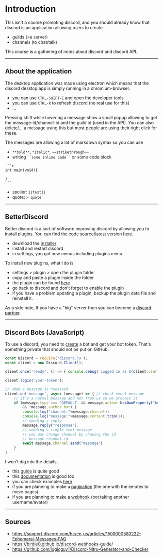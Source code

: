 # Introduction

This isn't a course promoting discord,
and you should already know that discord
is an application allowing users to create

* guilds (=a server)
* channels (to chat/talk)

This course is a gathering of notes about
discord and discord API.

<hr class="sr">

## About the application

The desktop application was made using electron
which means that the discord desktop app is simply
running in a chromium-browser.

* you can use ``CTRL-SHIFT-I`` and open the developer tools
* you can use ``CTRL-R`` to refresh discord (no real use for this)
* ...

Pressing shift while hovering a message show a small
popup allowing to get the message-id/channel-id
and the guild id (used in the API). You can also
delete/... a message using this but most people
are using their right click for these.

The messages are allowing a lot of markdown syntax
so you can use

* ``**bold**``, ``*italic*``, ``~~strikethrough~~``
* writing <code>\`\`some inline code\`\`</code> or some code block

<pre class="language-ld">
<code class="language-ld"
>```c
int main(void){

}
```</code>
</pre>

* spoiler: ``||text||``
* quote: ```> quote```

<hr class="sl">

## BetterDiscord

Better discord is a sort of software improving discord by allowing
you to install plugins. You can find
the code source/latest version [here](https://github.com/BetterDiscord/BetterDiscord/releases).

* download the [installer](https://github.com/BetterDiscord/Installer/releases/tag/v1.0.0-hotfix)
* install and restart discord
* in settings, you got new menus including plugins menu

To install new plugins, what I do is

* settings > plugin > open the plugin folder
* copy and paste a plugin inside the folder
* the plugin can be found [here](https://betterdiscord.app/plugins)
* go back to discord and don't forget to enable the plugin
* if you have a problem updating a plugin, backup
  the plugin data file and reinstall it.

As a side note, If you have a "big" server then you can
become a [discord partner](https://discord.com/partners).

<hr class="sr">

## Discord Bots (JavaScript)

To use a discord, you need to [create](https://discord.com/developers/applications/me) a
bot and get your bot token. That's something private
that should not be put on GitHub.

```js
const Discord = require('discord.js');
const client = new Discord.Client();

client.once('ready', () => { console.debug(`Logged in as ${client.user.tag}!`) });

client.login('your-token');

// when a message is received
client.on('message', async (message) => { // check event message
    // it's a normal message and not from us so we process it
    if (message.type === 'DEFAULT' && message.author.hasOwnProperty("bot")
        && !message.author.bot) {
        console.log("channel:"+message.channel);
        console.log("message:"+message.content.trim());
        // sending a reply
        message.reply("response");
        // sending a simple text message
        // you may change channel by chaning the id
        // message.channel.id
        await message.channel.send("message")
    }
}
```

I won't dig into the details,

* this [guide](https://discordjs.guide/#before-you-begin) is quite good
* this [documentation](https://discord.js.org/#/docs/main/stable/general/welcome) is good too
* you can check examples [here](https://discord.js.org/#/docs/main/stable/examples/ping)
* if you are planning to make a [pagination](https://github.com/gazmull/discord-paginationembed#readme)
  (the one with the emotes to move pages)
* if you are planning to make a [webhook](webhook.md)
  (bot taking another username/avatar)

<hr class="sl">

## Sources

* <https://support.discord.com/hc/en-us/articles/1500000580222-Ephemeral-Messages-FAQ>
* <https://birdie0.github.io/discord-webhooks-guide/>
* <https://github.com/logicguy1/Discord-Nitro-Generator-and-Checker>